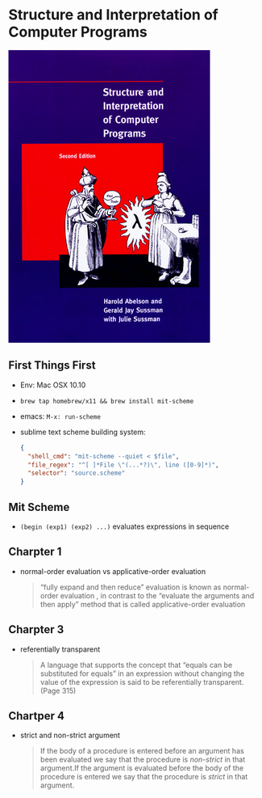 # Structure and Interpretation of Computer Programs

![](./cover.jpg)

## First Things First

- Env: Mac OSX 10.10

- `brew tap homebrew/x11 && brew install mit-scheme`

- emacs: `M-x: run-scheme`

- sublime text scheme building system:

  ``` json
  {
    "shell_cmd": "mit-scheme --quiet < $file",
    "file_regex": "^[ ]*File \"(...*?)\", line ([0-9]*)",
    "selector": "source.scheme"
  }
  ```

## Mit Scheme

- `(begin (exp1) (exp2) ...)` evaluates expressions in sequence

## Charpter 1

- normal-order evaluation vs applicative-order evaluation

  > “fully expand and then reduce” evaluation is known as normal-order evaluation , in contrast to the “evaluate the arguments and then apply” method that is called applicative-order evaluation

## Charpter 3

- referentially transparent

  > A language that supports the concept that “equals can be substituted for equals” 
  > in an expression without changing the value of the expression is said 
  > to be referentially transparent. (Page 315)

## Chartper 4

- strict and non-strict argument

  > If the body of a procedure is entered before an argument has been evaluated
  > we say that the procedure is *non-strict* in that argument.If the argument is
  > evaluated before the body of the procedure is entered we say that the procedure
  > is *strict* in that argument.
